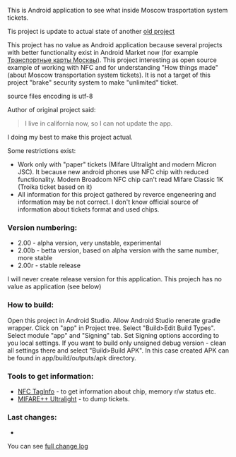 This is Android application to see what inside Moscow trasportation system tickets.

Tis project is update to actual state of another [old project](https://github.com/ValleZ/Ticket-Info.git)

This project has no value as Android application because several projects with better functionality exist in Android Market now (for example [Транспортные карты Москвы](https://play.google.com/store/apps/details?id=eu.dedb.nfc.moscow)).
This project interesting as open source example of working with NFC and for understanding "How things made" (about Moscow transportation system tickets). It is not a target of this project "brake" security system to make "unlimited" ticket.

source files encoding is utf-8

Author of original project said:
> I live in california now, so I can not update the app.

I doing my best to make this project actual.

Some restrictions exist:

* Work only with "paper" tickets (Mifare Ultralight and modern Micron JSC). It because new android phones use NFC chip with reduced functionality. Modern Broadcom NFC chip can't read Mifare Classic 1K (Troika ticket based on it)
* All information for this project gathered by reverce engeneering and information may be not correct. I don't know official source of information about tickets format and used chips. 

### Version numbering:

* 2.00  - alpha version, very unstable, experimental
* 2.00b - betta version, based on alpha version with the same number, more stable
* 2.00r - stable release

I will never create release version for this application. This projech has no value as application (see below)

### How to build:

Open this project in Android Studio. Allow Android Studio renerate gradle wrapper. Click on "app" in Project tree. Select "Build>Edit Build Types". Select module "app" and "Signing" tab.
Set Signing options according to you local settings. If you want to build only unsigned debug version - clean all settings there and select "Build>Build APK". In this case created APK can be found in app/build/outputs/apk directory.

### Tools to get information:

* [NFC TagInfo](https://play.google.com/store/apps/details?id=at.mroland.android.apps.nfctaginfo) - to get information about chip, memory r/w status etc.
* [MIFARE++ Ultralight](https://play.google.com/store/apps/details?id=com.samsung.sprc.fileselector) - to dump tickets.

### Last changes:

- 

You can see [full change log](https://github.com/mvbasov/Ticket-Info/blob/master/CHANGELOG.md)


